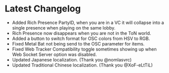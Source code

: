 ﻿# Latest Changelog

- Added Rich Presence PartyID, when you are in a VC it will collapse into a single presence when playing on the same lobby.
- Rich Presence now disappears when you are not in the ToN world.
- Added a button to switch format for OSC colors from HSV to RGB.
- Fixed Metal Bat not being send to the OSC parameter for items.
- Fixed Web Tracker Compatibility toggle sometimes showing up when Web Socket Server option was disabled.
- Updated Japanese localization. (Thank you @nomlasvrc)
- Updated Traditional Chinese localization. (Thank you @XoF-eLtTiL)